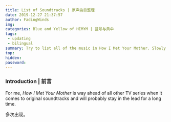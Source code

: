 ```yaml
---
title: List of Soundtracks | 原声曲目整理
date: 2019-12-27 21:37:57
author: FadingWinds
img:
categories: Blue and Yellow of HIMYM | 蓝号与黄伞
tags:
 - updating
 - bilingual
summary: Try to list all of the music in How I Met Your Mother. Slowly updating. | 试图整理出所有在《老爸老妈浪漫史》中出现过的音乐列表。缓慢随缘更新中。 
top:
hidden:
password:
---
```

### Introduction | 前言

For me, *How I Met Your Mother* is way ahead of all other TV series when it comes to original soundtracks and will probably stay in the lead for a long time.

多次出现。